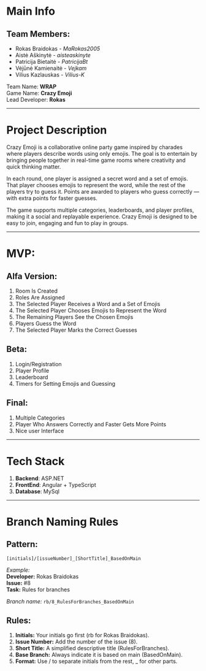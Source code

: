 # Main Info

## Team Members:

- Rokas Braidokas - _MaRokas2005_
- Aistė Aškinytė - _aisteaskinyte_
- Patricija Bietaitė - _PatricijaBt_
- Vėjūnė Kamienaitė - _Vejkam_
- Vilius Kazlauskas - _Vilius-K_

Team Name: **WRAP** \
Game Name: **Crazy Emoji** \
Lead Developer: **Rokas**

---

# Project Description

Crazy Emoji is a collaborative online party game inspired by charades where players describe words using only emojis. The goal is to entertain by bringing people together in real-time game rooms where creativity and quick thinking matter.

In each round, one player is assigned a secret word and a set of emojis. That player chooses emojis to represent the word, while the rest of the players try to guess it. Points are awarded to players who guess correctly — with extra points for faster guesses.

The game supports multiple categories, leaderboards, and player profiles, making it a social and replayable experience. Crazy Emoji is designed to be easy to join, engaging and fun to play in groups.

---

# MVP:

## Alfa Version:

1. Room Is Created
2. Roles Are Assigned
3. The Selected Player Receives a Word and a Set of Emojis
4. The Selected Player Chooses Emojis to Represent the Word
5. The Remaining Players See the Chosen Emojis
6. Players Guess the Word
7. The Selected Player Marks the Correct Guesses

## Beta:

1. Login/Registration
2. Player Profile
3. Leaderboard
4. Timers for Setting Emojis and Guessing

## Final:

1. Multiple Categories
2. Player Who Answers Correctly and Faster Gets More Points
3. Nice user Interface

---

# Tech Stack

1. **Backend**: ASP.NET
2. **FrontEnd**: Angular + TypeScript
3. **Database**: MySql

---

# Branch Naming Rules

## Pattern:

`[initials]/[issueNumber]_[ShortTitle]_BasedOnMain`

*Example:*<br>
**Developer:** Rokas Braidokas<br>
**Issue:** #8<br>
**Task:** Rules for branches

*Branch name:*
`rb/8_RulesForBranches_BasedOnMain`

## Rules:

1. **Initials:** Your initials go first (rb for Rokas Braidokas).
2. **Issue Number:** Add the number of the issue (8).
3. **Short Title:** A simplified descriptive title (RulesForBranches).
4. **Base Branch:** Always indicate it is based on main (BasedOnMain).
5. **Format:** Use / to separate initials from the rest, _ for other parts.